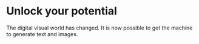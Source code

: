 Unlock your potential
===
The digital visual world has changed. It is now possible to get the machine to generate text and images.